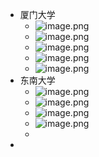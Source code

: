 - 厦门大学
	- ![image.png](../assets/image_1672477007613_0.png)
	- ![image.png](../assets/image_1672477018073_0.png)
	- ![image.png](../assets/image_1672477027780_0.png)
	- ![image.png](../assets/image_1672477040227_0.png)
	- ![image.png](../assets/image_1672477056845_0.png)
- 东南大学
	- ![image.png](../assets/image_1672477070308_0.png)
	- ![image.png](../assets/image_1672477082088_0.png)
	- ![image.png](../assets/image_1672477092256_0.png)
	- ![image.png](../assets/image_1672477115822_0.png)
	-
-